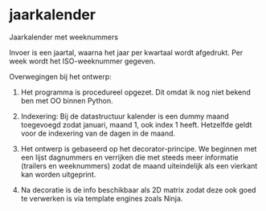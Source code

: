 # jaarkalender
Jaarkalender met weeknummers

Invoer is een jaartal, waarna het jaar per kwartaal wordt afgedrukt. Per week wordt het ISO-weeknummer gegeven.

Overwegingen bij het ontwerp:
1. Het programma is procedureel opgezet. Dit omdat ik nog niet bekend ben met OO binnen Python.

2. Indexering: Bij de datastructuur kalender is een dummy maand toegevoegd zodat januari, maand 1, ook index 1 heeft. Hetzelfde geldt voor de indexering van de dagen in de maand.

3. Het ontwerp is gebaseerd op het decorator-principe. We beginnen met een lijst dagnummers en verrijken die met steeds meer informatie (trailers en weeknummers) zodat de maand uiteindelijk als een vierkant kan worden uitgeprint.

4. Na decoratie is de info beschikbaar als 2D matrix zodat deze ook goed te verwerken is via template engines zoals Ninja.



